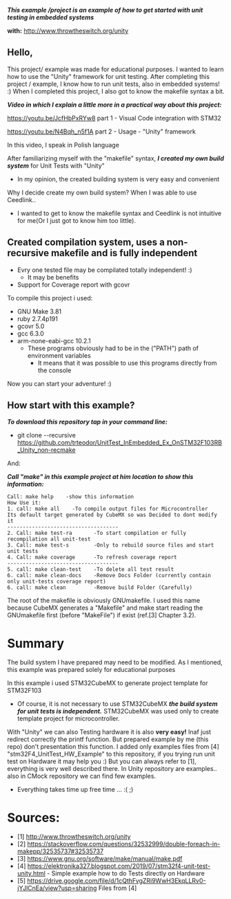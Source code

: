 **_This example /project is an example of how to get started with unit testing in embedded systems_**

**with:** http://www.throwtheswitch.org/unity

## Hello,
This project/ example was made for educational purposes. I wanted to learn how to use the "Unity" framework for unit testing. After completing this project / example, I know how to run unit tests, also in embedded systems! :) When I completed this project, I also got to know the makefile syntax a bit.

**_Video in which I explain a little more in a practical way about this project:_**

https://youtu.be/JcfHbPxRYw8 part 1 - Visual Code integration with STM32

https://youtu.be/N4Bqh_n5f1A part 2 - Usage - "Unity" framework

In this video, I speak in Polish language

After familiarizing myself with the "makefile" syntax, **_I created my own build system_** for Unit Tests with "Unity"
* In my opinion, the created building system is very easy and convenient

Why I decide create my own build system? When I was able to use Ceedlink..
* I  wanted to get to know the makefile syntax and Ceedlink is not intuitive for me(Or I just got to know him too little). 

## Created compilation system, uses a non-recursive makefile and is fully independent
* Evry one tested file may be compilated totally independent! :) 
	* It may be benefits
* Support for Coverage report with gcovr

To compile this project i used:
* GNU Make 3.81
* ruby 2.7.4p191
* gcovr 5.0
* gcc 6.3.0
* arm-none-eabi-gcc 10.2.1
	* These programs obviously had to be in the ("PATH") path of environment variables
		* It means that it was possible to use this programs directly from the console

Now you can start your adventure! :) 


## How start with this example?

**_To download this repository tap in your command line:_**
* git clone --recursive https://github.com/trteodor/UnitTest_InEmbedded_Ex_OnSTM32F103RB_Unity_non-recmake

And:

 **_Call "make" in this example project at him location to show this information:_**

	Call: make help    -show this information
	How Use it:
	1. call: make all    -To compile output files for Microcontroller
	Its default target generated by CubeMX so was Decided to dont modify it
	------------------------------------
	2. Call: make test-ra       -To start compilation or fully recompilation all unit-test
	3. Call: make test-s        -Only to rebuild source files and start unit tests
	4. Call: make coverage      -To refresh coverage report
	------------------------------------
	5. call: make clean-test    -To delete all test result
	6. call: make clean-docs    -Remove Docs Folder (currently contain only unit-tests coverage report)
	6. call: make clean         -Remove build Folder (Carefully)


The root of the makefile is obviously GNUmakefile. I used this name because CubeMX generates a "Makefile" and make start reading the GNUmakefile first (before "MakeFile") if exist (ref.[3] Chapter 3.2).

# Summary

The build system I have prepared may need to be modified. As I mentioned, this example was prepared solely for educational purposes

In this example i used STM32CubeMX to generate project template for STM32F103
* Of course, it is not necessary to use STM32CubeMX **_the build system for unit tests is independent._** STM32CubeMX was used only to create template project for microcontroller.

With "Unity" we can also Testing hardware it is also **very easy!** Inaf just redirect correctly the printf function. But prepared example by me (this repo) don't presentation this function. I added only examples files from [4] "stm32F4_UnitTest_HW_Example" to this repository, if you trying run unit test on Hardware it may help you :) But you can always refer to [1], everything is very well described there. In Unity repository are examples.. also in CMock repository we can find few examples.

* Everything takes time up free time ... :( ;)

# Sources:
* [1] http://www.throwtheswitch.org/unity
* [2] https://stackoverflow.com/questions/32532999/double-foreach-in-makepp/32535737#32535737
* [3] https://www.gnu.org/software/make/manual/make.pdf
* [4] https://elektronika327.blogspot.com/2019/07/stm32f4-unit-test-unity.html - Simple example how to do Tests directly on Hardware
* [5] https://drive.google.com/file/d/1cQthFvgZRi9WwH3EkqLLRv0-jYJlCnEa/view?usp=sharing Files from [4]
